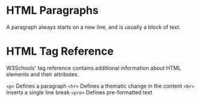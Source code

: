 # HTML Paragraphs

A paragraph always starts on a new line, and is usually a block of text.

# HTML Tag Reference

W3Schools' tag reference contains additional information about HTML elements and their attributes.

`<p>` Defines a paragraph
`<hr>` Defines a thematic change in the content
`<br>` Inserts a single line break
`<pre>` Defines pre-formatted text
